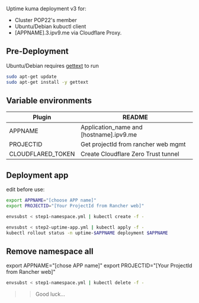 Uptime kuma deployment v3 for:

- Cluster POP22's member
- Ubuntu/Debian kubuctl client
- [APPNAME].3.ipv9.me via Cloudflare Proxy.

## Pre-Deployment
Ubuntu/Debian requires [gettext](https://zoomadmin.com/HowToInstall/UbuntuPackage/gettext) to run

```sh
sudo apt-get update
sudo apt-get install -y gettext
```

## Variable environments
| Plugin | README |
| ------ | ------ |
| APPNAME | Application_name and [hostname].ipv9.me |
| PROJECTID | Get projectId from rancher web mgmt |
| CLOUDFLARED_TOKEN | Create Cloudflare Zero Trust tunnel |

## Deployment app
edit before use:

```sh
export APPNAME="[choose APP name]"
export PROJECTID="[Your ProjectId from Rancher web]"
```

```sh
envsubst < step1-namespace.yml | kubectl create -f -
```

```sh
envsubst < step2-uptime-app.yml | kubectl apply -f - 
kubectl rollout status -n uptime-$APPNAME deployment $APPNAME
```

## Remove namespace all
export APPNAME="[chose APP name]"
export PROJECTID="[Your ProjectId from Rancher web]"

```sh
envsubst < step1-namespace.yml | kubectl delete -f -
```
>> Good luck...
